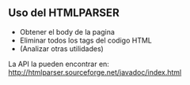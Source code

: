 ## Uso del HTMLPARSER ##

  * Obtener el body de la pagina
  * Eliminar todos los tags del codigo HTML
  * (Analizar otras utilidades)

La API la pueden encontrar en: http://htmlparser.sourceforge.net/javadoc/index.html